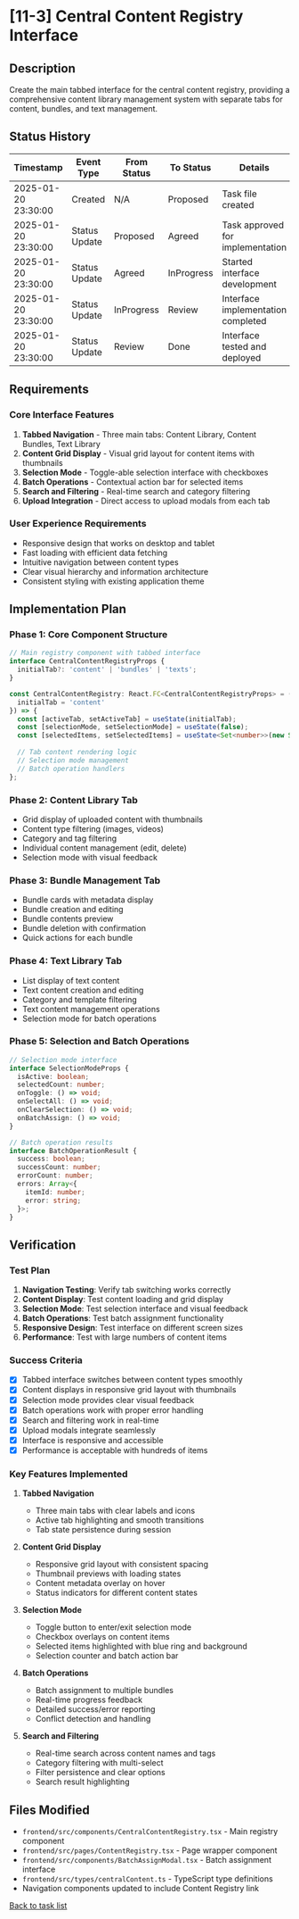 # [11-3] Central Content Registry Interface

## Description
Create the main tabbed interface for the central content registry, providing a comprehensive content library management system with separate tabs for content, bundles, and text management.

## Status History

| Timestamp | Event Type | From Status | To Status | Details | User |
|-----------|------------|-------------|-----------|---------|------|
| 2025-01-20 23:30:00 | Created | N/A | Proposed | Task file created | AI_Agent |
| 2025-01-20 23:30:00 | Status Update | Proposed | Agreed | Task approved for implementation | AI_Agent |
| 2025-01-20 23:30:00 | Status Update | Agreed | InProgress | Started interface development | AI_Agent |
| 2025-01-20 23:30:00 | Status Update | InProgress | Review | Interface implementation completed | AI_Agent |
| 2025-01-20 23:30:00 | Status Update | Review | Done | Interface tested and deployed | AI_Agent |

## Requirements

### Core Interface Features
1. **Tabbed Navigation** - Three main tabs: Content Library, Content Bundles, Text Library
2. **Content Grid Display** - Visual grid layout for content items with thumbnails
3. **Selection Mode** - Toggle-able selection interface with checkboxes
4. **Batch Operations** - Contextual action bar for selected items
5. **Search and Filtering** - Real-time search and category filtering
6. **Upload Integration** - Direct access to upload modals from each tab

### User Experience Requirements
- Responsive design that works on desktop and tablet
- Fast loading with efficient data fetching
- Intuitive navigation between content types
- Clear visual hierarchy and information architecture
- Consistent styling with existing application theme

## Implementation Plan

### Phase 1: Core Component Structure
```typescript
// Main registry component with tabbed interface
interface CentralContentRegistryProps {
  initialTab?: 'content' | 'bundles' | 'texts';
}

const CentralContentRegistry: React.FC<CentralContentRegistryProps> = ({
  initialTab = 'content'
}) => {
  const [activeTab, setActiveTab] = useState(initialTab);
  const [selectionMode, setSelectionMode] = useState(false);
  const [selectedItems, setSelectedItems] = useState<Set<number>>(new Set());
  
  // Tab content rendering logic
  // Selection mode management
  // Batch operation handlers
};
```

### Phase 2: Content Library Tab
- Grid display of uploaded content with thumbnails
- Content type filtering (images, videos)
- Category and tag filtering
- Individual content management (edit, delete)
- Selection mode with visual feedback

### Phase 3: Bundle Management Tab
- Bundle cards with metadata display
- Bundle creation and editing
- Bundle contents preview
- Bundle deletion with confirmation
- Quick actions for each bundle

### Phase 4: Text Library Tab
- List display of text content
- Text content creation and editing
- Category and template filtering
- Text content management operations
- Selection mode for batch operations

### Phase 5: Selection and Batch Operations
```typescript
// Selection mode interface
interface SelectionModeProps {
  isActive: boolean;
  selectedCount: number;
  onToggle: () => void;
  onSelectAll: () => void;
  onClearSelection: () => void;
  onBatchAssign: () => void;
}

// Batch operation results
interface BatchOperationResult {
  success: boolean;
  successCount: number;
  errorCount: number;
  errors: Array<{
    itemId: number;
    error: string;
  }>;
}
```

## Verification

### Test Plan
1. **Navigation Testing**: Verify tab switching works correctly
2. **Content Display**: Test content loading and grid display
3. **Selection Mode**: Test selection interface and visual feedback
4. **Batch Operations**: Test batch assignment functionality
5. **Responsive Design**: Test interface on different screen sizes
6. **Performance**: Test with large numbers of content items

### Success Criteria
- [x] Tabbed interface switches between content types smoothly
- [x] Content displays in responsive grid layout with thumbnails
- [x] Selection mode provides clear visual feedback
- [x] Batch operations work with proper error handling
- [x] Search and filtering work in real-time
- [x] Upload modals integrate seamlessly
- [x] Interface is responsive and accessible
- [x] Performance is acceptable with hundreds of items

### Key Features Implemented
1. **Tabbed Navigation**
   - Three main tabs with clear labels and icons
   - Active tab highlighting and smooth transitions
   - Tab state persistence during session

2. **Content Grid Display**
   - Responsive grid layout with consistent spacing
   - Thumbnail previews with loading states
   - Content metadata overlay on hover
   - Status indicators for different content states

3. **Selection Mode**
   - Toggle button to enter/exit selection mode
   - Checkbox overlays on content items
   - Selected items highlighted with blue ring and background
   - Selection counter and batch action bar

4. **Batch Operations**
   - Batch assignment to multiple bundles
   - Real-time progress feedback
   - Detailed success/error reporting
   - Conflict detection and handling

5. **Search and Filtering**
   - Real-time search across content names and tags
   - Category filtering with multi-select
   - Filter persistence and clear options
   - Search result highlighting

## Files Modified
- `frontend/src/components/CentralContentRegistry.tsx` - Main registry component
- `frontend/src/pages/ContentRegistry.tsx` - Page wrapper component
- `frontend/src/components/BatchAssignModal.tsx` - Batch assignment interface
- `frontend/src/types/centralContent.ts` - TypeScript type definitions
- Navigation components updated to include Content Registry link

[Back to task list](./tasks.md) 